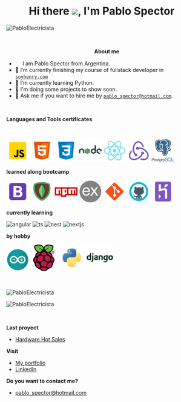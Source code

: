###

<h1 align="center">Hi there <img src="https://github.com/sudnyeshtalekar/sudnyeshtalekar/blob/master/Assets/Hi.gif" width="40px">, I'm Pablo Spector</h1>
<p align="left"> <img src="https://komarev.com/ghpvc/?username=PabloElectricista" alt="PabloElectricista" /> </p>
<br />


&nbsp;&nbsp;&nbsp;&nbsp;&nbsp;&nbsp;&nbsp;&nbsp;&nbsp;&nbsp;&nbsp;&nbsp;&nbsp;&nbsp;&nbsp;&nbsp;&nbsp;&nbsp;&nbsp;&nbsp;&nbsp;&nbsp;&nbsp;&nbsp;&nbsp;&nbsp;&nbsp;&nbsp;&nbsp;&nbsp;&nbsp;&nbsp;&nbsp;&nbsp;&nbsp;&nbsp;&nbsp;&nbsp;&nbsp;&nbsp;&nbsp;&nbsp;&nbsp;&nbsp;&nbsp;&nbsp;&nbsp;&nbsp;&nbsp;&nbsp;&nbsp;&nbsp;&nbsp;&nbsp;&nbsp;&nbsp;&nbsp;&nbsp;&nbsp;<b>About me</b> <br>
- <img src ="https://s3.amazonaws.com/pix.iemoji.com/images/emoji/apple/ios-12/256/boy-light-skin-tone.png" height= 15px width = 15px> I am Pablo Spector from Argentina.
- 🚀 I’m currently finishing my course of fullstack developer in <a href="https://soyhenry.com/">```soyhenry.com```</a>
- 🌱 I’m currently learning Python.
- 🔭 I'm doing some projects to show soon.
- 💬 Ask me if you want to hire me by <a href="mailto:pablo_spector@hotmail.com">```pablo_spector@hotmail.com```</a>.
<br/>

<div style="margin-lefth:30px;">
<p><b>Languages and Tools certificates</b></p>
<br>
<p>
  <img style="margin: auto;" src="https://raw.githubusercontent.com/sachinverma53121/sachinverma53121/master/icons/js.png" alt=javascript width="60" height="60"/>
  <img style="margin: auto;" src="https://raw.githubusercontent.com/sachinverma53121/sachinverma53121/master/icons/html5.png" alt=html5 width="60" height="60"/> 
  <img style="margin: auto;" src="https://raw.githubusercontent.com/sachinverma53121/sachinverma53121/master/icons/css3.png" alt=css3 width="60" height="60"/> 
  <img style="margin: auto;" src="https://raw.githubusercontent.com/sachinverma53121/sachinverma53121/master/icons/node.png" alt=nodejs width="60" height="60"/>
  <img style="margin: auto;" src="https://raw.githubusercontent.com/sachinverma53121/sachinverma53121/master/icons/react.png" alt=react width="60" height="60"/> 
  <img style="margin: auto;" src="https://raw.githubusercontent.com/sachinverma53121/sachinverma53121/master/icons/redux.png" alt=redux width="60" height="60"/>
  <img style="margin: auto;" src="https://raw.githubusercontent.com/sachinverma53121/sachinverma53121/master/icons/psql.png" alt=postgresql width="60" height="60"/> 
</p>

<b>learned along bootcamp</b> <br>
<p>
  <img style="margin: auto;" src="https://raw.githubusercontent.com/sachinverma53121/sachinverma53121/master/icons/bootstrap.png" alt=bootstrap width="60" height="60"/>
  <img style="margin: auto;" src="https://raw.githubusercontent.com/sachinverma53121/sachinverma53121/master/icons/mongo.png" alt=mongodb width="60" height="60"/>
  <img style="margin: auto;" src="https://raw.githubusercontent.com/sachinverma53121/sachinverma53121/master/icons/npm.png" alt=npm width="60" height="60"/>
  <img style="margin: auto;" src="https://raw.githubusercontent.com/sachinverma53121/sachinverma53121/master/icons/express.png" alt=express width="60" height="60"/>
  <img style="margin: auto;" src="https://raw.githubusercontent.com/sachinverma53121/sachinverma53121/master/icons/git.png" alt=git width="60" height="60"/>
  <img style="margin: auto;" src="https://raw.githubusercontent.com/sachinverma53121/sachinverma53121/master/icons/github.png" alt=github width="60" height="60"/>
  <img style="margin: auto;" src="https://raw.githubusercontent.com/sachinverma53121/sachinverma53121/master/icons/heroku.png" alt=heroku width="60" height="60"/>
</p>
<b>currently learning</b> <br>
<p>
  <img style="margin: auto;" src="https://encrypted-tbn0.gstatic.com/images?q=tbn:ANd9GcRlCjo0snKU_lDDewnE0aMYnU7nAudyEP9syw&usqp=CAU" alt="angular" width="70" height="70"/>
  <img style="margin: auto;" src="https://encrypted-tbn0.gstatic.com/images?q=tbn:ANd9GcQA3SMSaOb3jsmUPS6j2FfHbBeKvu495h8_Dw&usqp=CAU" alt="ts" width="70" height="70"/>
  <img style="margin: auto;" src="https://encrypted-tbn0.gstatic.com/images?q=tbn:ANd9GcTQHanMYRCXgLAoL8OmV1gLCmkm84AbZngyXw&usqp=CAU" alt="nest" width="70" height="70"/>
  <img style="margin: auto;" src="https://encrypted-tbn0.gstatic.com/images?q=tbn:ANd9GcQ8YPk4A5MH4t8fiaxLN6wmHL8JC8Cl9bKwlA&usqp=CAU" alt="nextjs" width="70" height="70"/>
  </p>

<b>by hobby</b> <br>
<p>
  <img style="margin: auto;" src="https://raw.githubusercontent.com/github/explore/80688e429a7d4ef2fca1e82350fe8e3517d3494d/topics/arduino/arduino.png" alt=arduino width="60" height="60"/>
  <img style="margin: auto;" src="https://raw.githubusercontent.com/github/explore/80688e429a7d4ef2fca1e82350fe8e3517d3494d/topics/raspberry-pi/raspberry-pi.png" alt=raspberry-pi width="70" height="70"/>
  <img style="margin: auto;" src="https://raw.githubusercontent.com/github/explore/80688e429a7d4ef2fca1e82350fe8e3517d3494d/topics/python/python.png" alt="python" width="70" height="70"/>
  <img style="margin: auto;" src="https://raw.githubusercontent.com/github/explore/7456fdff59816d37ef383a6c8f32a26ff7332db2/topics/django/django.png" alt="django" width="70" height="70"/>
</p>
</div>
<br />

<div style="margin-lefth:30px;">
<p> <img src="https://github-readme-stats.vercel.app/api/top-langs?username=PabloElectricista&show_icons=true&theme=dark" alt="PabloElectricista" /> 
<br />
<p> <img src="https://github-readme-stats.vercel.app/api?username=PabloElectricista&show_icons=true&theme=dark" alt="PabloElectricista" /> 
</p>
<br />
</div>

**Last proyect**  
  -  <a href="https://hardwarehotsales.vercel.app/">Hardware Hot Sales</a>


**Visit**  
 - <a href="https://hardwarehotsales.vercel.app/">My portfolio</a>  
 - <a href="https://www.linkedin.com/in/pablo-spector/">LinkedIn</a>  
 

**Do you want to contact me?**  
 - <a href="mailto:pablo_spector@hotmail.com">pablo_spector@hotmail.com</a>
  
 <br/>
  
